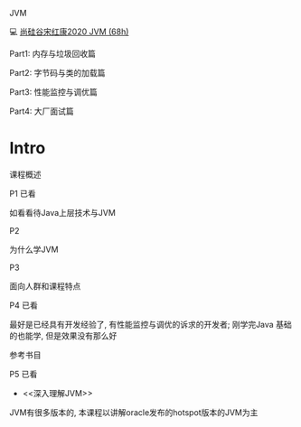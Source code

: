 JVM

:computer: [尚硅谷宋红康2020 JVM (68h)](https://www.bilibili.com/video/BV1PJ411n7xZ/)





Part1: 内存与垃圾回收篇

Part2: 字节码与类的加载篇

Part3: 性能监控与调优篇

Part4: 大厂面试篇



# Intro



课程概述

P1 已看







如看看待Java上层技术与JVM

P2





为什么学JVM

P3





面向人群和课程特点

P4 已看

最好是已经具有开发经验了, 有性能监控与调优的诉求的开发者; 刚学完Java 基础的也能学, 但是效果没有那么好





参考书目

P5 已看

+ <<深入理解JVM>>



JVM有很多版本的, 本课程以讲解oracle发布的hotspot版本的JVM为主




